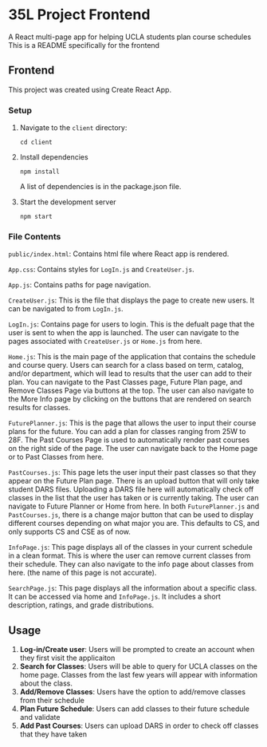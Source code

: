 # 35L Project Frontend

A React multi-page app for helping UCLA students plan course schedules
This is a README specifically for the frontend

## Frontend

This project was created using Create React App. 

### Setup

1. Navigate to the `client` directory:
   ```
   cd client
   ```

2. Install dependencies

   ```
   npm install
   ```

   A list of dependencies is in the package.json file. 

3. Start the development server

   ```
   npm start
   ```

### File Contents

`public/index.html`: Contains html file where React app is rendered.

`App.css`: Contains styles for `LogIn.js` and `CreateUser.js`.

`App.js`: Contains paths for page navigation.

`CreateUser.js`: This is the file that displays the page to create new users. It can be navigated to from `LogIn.js`.

`LogIn.js`: Contains page for users to login. This is the defualt page that the user is sent to when the app is launched. The user can navigate to the pages associated with `CreateUser.js` or `Home.js` from here. 

`Home.js`: This is the main page of the application that contains the schedule and course query. Users can search for a class based on term, catalog, and/or department, which will lead to results that the user can add to their plan. You can navigate to the Past Classes page, Future Plan page, and Remove Classes Page via buttons at the top. The user can also navigate to the More Info page by clicking on the buttons that are rendered on search results for classes. 

`FuturePlanner.js`: This is the page that allows the user to input their course plans for the future. You can add a plan for classes ranging from 25W to 28F. The Past Courses Page is used to automatically render past courses on the right side of the page. The user can navigate back to the Home page or to Past Classes from here. 

`PastCourses.js`: This page lets the user input their past classes so that they appear on the Future Plan page. There is an upload button that will only take student DARS files. Uploading a DARS file here will automatically check off classes in the list that the user has taken or is currently taking. The user can navigate to Future Planner or Home from here. In both `FuturePlanner.js` and `PastCourses.js`, there is a change major button that can be used to display different courses depending on what major you are. This defaults to CS, and only supports CS and CSE as of now. 

`InfoPage.js`: This page displays all of the classes in your current schedule in a clean format. This is where the user can remove current classes from their schedule. They can also navigate to the info page about classes from here. (the name of this page is not accurate).

`SearchPage.js`: This page displays all the information about a specific class. It can be accessed via home and `InfoPage.js`. It includes a short description, ratings, and grade distributions. 

## Usage

1. **Log-in/Create user**: Users will be prompted to create an account when they first visit the applicaiton
2. **Search for Classes**: Users will be able to query for UCLA classes on the home page. Classes from the last few years will appear with information about the class. 
3. **Add/Remove Classes**: Users have the option to add/remove classes from their schedule
4. **Plan Future Schedule**: Users can add classes to their future schedule and validate 
5. **Add Past Courses**: Users can upload DARS in order to check off classes that they have taken
